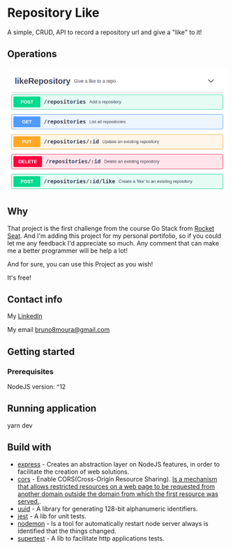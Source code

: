 # Repository Like

A simple, CRUD, API to record a repository url and give a "like" to it!

## Operations

![Operations](project_images/GiveALikeToARepo-operations.png)

## Why

That project is the first challenge from the course Go Stack from [Rocket Seat](https://github.com/Rocketseat). And I'm adding this project for my personal portifolio, so if you could let me any feedback I'd appreciate so much. Any comment that can make me a better programmer will be help a lot!

And for sure, you can use this Project as you wish!

It's free!

## Contact info

My [LinkedIn](https://www.linkedin.com/in/bruno8moura/)

My email bruno8moura@gmail.com

## Getting started

### Prerequisites

NodeJS version: ^12

## Running application

yarn dev

## Build with

- [express](https://www.npmjs.com/package/express) - Creates an abstraction layer on NodeJS features, in order to facilitate the creation of web solutions.
- [cors](https://www.npmjs.com/package/cors) - Enable CORS(Cross-Origin Resource Sharing). [Is a mechanism that allows restricted resources on a web page to be requested from another domain outside the domain from which the first resource was served.](https://en.wikipedia.org/wiki/Cross-origin_resource_sharing).
- [uuid](https://www.npmjs.com/package/uuidv4) - A library for generating 128-bit alphanumeric identifiers.
- [jest](https://www.npmjs.com/package/jest) - A lib for unit tests.
- [nodemon](https://www.npmjs.com/package/nodemon) - Is a tool for automatically restart node server always is identified that the things changed.
- [supertest](https://www.npmjs.com/package/supertest) - A lib to facilitate http applications tests.